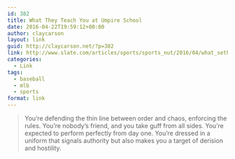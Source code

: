 ```yaml
---
id: 382
title: What They Teach You at Umpire School
date: 2016-04-22T19:59:12+00:00
author: claycarson
layout: link
guid: http://claycarson.net/?p=382
link: http://www.slate.com/articles/sports/sports_nut/2016/04/what_seth_stevenson_learned_at_the_wendelstedt_school_for_umpires.html
categories: 
  - Link
tags:
  - baseball
  - mlb
  - sports
format: link
---
```

> You’re defending the thin line between order and chaos, enforcing the rules. You’re nobody’s friend, and you take guff from all sides. You’re expected to perform perfectly from day one. You’re dressed in a uniform that signals authority but also makes you a target of derision and hostility.